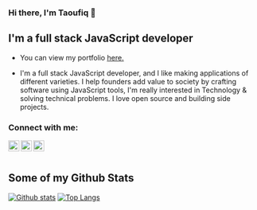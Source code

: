 ### Hi there, I'm Taoufiq 👋

## I'm a full stack JavaScript developer

- <p align='left'> You can view my portfolio <a href='https://www.taoufiqlotfi.tech/' target=_blank><u>here</u>.</a></p>
- I'm a full stack JavaScript developer, and I like making applications of different varieties. I help founders add value to society by crafting software using JavaScript tools, I'm really interested in Technology & solving technical problems. I love open source and building side projects.


### Connect with me:

[<img align="left" alt="Taoufiq Lotfi | Facebook" width="22px" src="https://cdn.jsdelivr.net/npm/simple-icons@3.13.0/icons/facebook.svg" />][facebook]
[<img align="left" alt="Taoufiq Lotfi | LinkedIn" width="22px" src="https://cdn.jsdelivr.net/npm/simple-icons@v3/icons/linkedin.svg" />][linkedin]
[<img align="left" alt="Taoufiq Lotfi | Instagram" width="22px" src="https://cdn.jsdelivr.net/npm/simple-icons@v3/icons/instagram.svg" />][instagram]

<br />
<br />

[facebook]: https://www.facebook.com/tao101/
[linkedin]: https://www.linkedin.com/in/taoufiq-lotfi-2365094b/
[instagram]: https://www.instagram.com/taoufiqlotfi/
## Some of my Github Stats
[![Github stats](https://github-readme-stats.vercel.app/api?username=tao101&show_icons=true&include_all_commits=true)](https://github.com/yermakovaa/github-readme-stats)
[![Top Langs](https://github-readme-stats.vercel.app/api/top-langs/?username=tao101&layout=compact)](https://github.com/yermakovaa/github-readme-stats)
